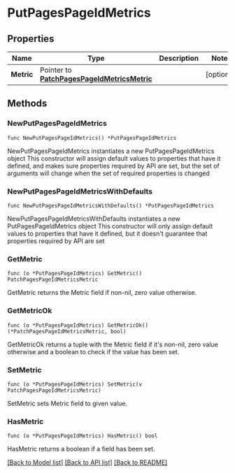 # PutPagesPageIdMetrics

## Properties

Name | Type | Description | Notes
------------ | ------------- | ------------- | -------------
**Metric** | Pointer to [**PatchPagesPageIdMetricsMetric**](PatchPagesPageIdMetricsMetric.md) |  | [optional] 

## Methods

### NewPutPagesPageIdMetrics

`func NewPutPagesPageIdMetrics() *PutPagesPageIdMetrics`

NewPutPagesPageIdMetrics instantiates a new PutPagesPageIdMetrics object
This constructor will assign default values to properties that have it defined,
and makes sure properties required by API are set, but the set of arguments
will change when the set of required properties is changed

### NewPutPagesPageIdMetricsWithDefaults

`func NewPutPagesPageIdMetricsWithDefaults() *PutPagesPageIdMetrics`

NewPutPagesPageIdMetricsWithDefaults instantiates a new PutPagesPageIdMetrics object
This constructor will only assign default values to properties that have it defined,
but it doesn't guarantee that properties required by API are set

### GetMetric

`func (o *PutPagesPageIdMetrics) GetMetric() PatchPagesPageIdMetricsMetric`

GetMetric returns the Metric field if non-nil, zero value otherwise.

### GetMetricOk

`func (o *PutPagesPageIdMetrics) GetMetricOk() (*PatchPagesPageIdMetricsMetric, bool)`

GetMetricOk returns a tuple with the Metric field if it's non-nil, zero value otherwise
and a boolean to check if the value has been set.

### SetMetric

`func (o *PutPagesPageIdMetrics) SetMetric(v PatchPagesPageIdMetricsMetric)`

SetMetric sets Metric field to given value.

### HasMetric

`func (o *PutPagesPageIdMetrics) HasMetric() bool`

HasMetric returns a boolean if a field has been set.


[[Back to Model list]](../README.md#documentation-for-models) [[Back to API list]](../README.md#documentation-for-api-endpoints) [[Back to README]](../README.md)


